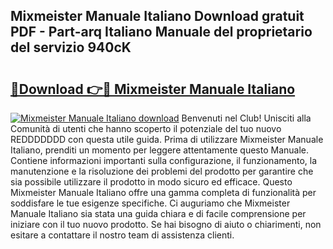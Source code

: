 ## Mixmeister Manuale Italiano Download gratuit PDF - Part-arq Italiano Manuale del proprietario del servizio 940cK

# <h2><a href="http://dfdnwn.blite.top/?on=Mixmeister+Manuale+Italiano">🔗Download 👉🔴 Mixmeister Manuale Italiano</a></h2>

[![Mixmeister Manuale Italiano download](https://i.imgur.com/lujVjoI.png)](http://dfdnwn.blite.top/?on=Mixmeister+Manuale+Italiano)
Benvenuti nel Club! Unisciti alla Comunità di utenti che hanno scoperto il potenziale del tuo nuovo REDDDDDDD con questa utile guida. Prima di utilizzare Mixmeister Manuale Italiano, prenditi un momento per leggere attentamente questo Manuale. Contiene informazioni importanti sulla configurazione, il funzionamento, la manutenzione e la risoluzione dei problemi del prodotto per garantire che sia possibile utilizzare il prodotto in modo sicuro ed efficace. Questo Mixmeister Manuale Italiano offre una gamma completa di funzionalità per soddisfare le tue esigenze specifiche. Ci auguriamo che Mixmeister Manuale Italiano sia stata una guida chiara e di facile comprensione per iniziare con il tuo nuovo prodotto. Se hai bisogno di aiuto o chiarimenti, non esitare a contattare il nostro team di assistenza clienti.
